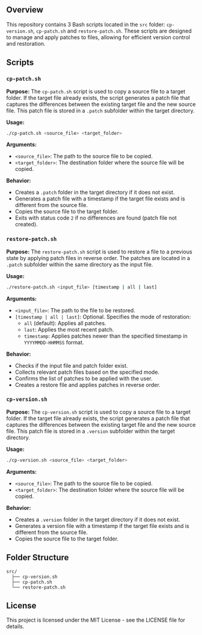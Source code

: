 ## Overview

This repository contains 3 Bash scripts located in the `src` folder: `cp-version.sh`, `cp-patch.sh` and `restore-patch.sh`. These scripts are designed to manage and apply patches to files, allowing for efficient version control and restoration. 

## Scripts

### `cp-patch.sh`

**Purpose:**
The `cp-patch.sh` script is used to copy a source file to a target folder. If the target file already exists, the script generates a patch file that captures the differences between the existing target file and the new source file. This patch file is stored in a `.patch` subfolder within the target directory.

**Usage:**
```bash
./cp-patch.sh <source_file> <target_folder>
```

**Arguments:**
- `<source_file>`: The path to the source file to be copied.
- `<target_folder>`: The destination folder where the source file will be copied.

**Behavior:**
- Creates a `.patch` folder in the target directory if it does not exist.
- Generates a patch file with a timestamp if the target file exists and is different from the source file.
- Copies the source file to the target folder.
- Exits with status code `2` if no differences are found (patch file not created).

### `restore-patch.sh`

**Purpose:**
The `restore-patch.sh` script is used to restore a file to a previous state by applying patch files in reverse order. The patches are located in a `.patch` subfolder within the same directory as the input file.

**Usage:**
```bash
./restore-patch.sh <input_file> [timestamp | all | last]
```

**Arguments:**
- `<input_file>`: The path to the file to be restored.
- `[timestamp | all | last]`: Optional. Specifies the mode of restoration:
  - `all` (default): Applies all patches.
  - `last`: Applies the most recent patch.
  - `timestamp`: Applies patches newer than the specified timestamp in `YYYYMMDD-HHMMSS` format.

**Behavior:**
- Checks if the input file and patch folder exist.
- Collects relevant patch files based on the specified mode.
- Confirms the list of patches to be applied with the user.
- Creates a restore file and applies patches in reverse order.

### `cp-version.sh`

**Purpose:**
The `cp-version.sh` script is used to copy a source file to a target folder. If the target file already exists, the script generates a patch file that captures the differences between the existing target file and the new source file. This patch file is stored in a `.version` subfolder within the target directory.

**Usage:**
```bash
./cp-version.sh <source_file> <target_folder>
```

**Arguments:**
- `<source_file>`: The path to the source file to be copied.
- `<target_folder>`: The destination folder where the source file will be copied.

**Behavior:**
- Creates a `.version` folder in the target directory if it does not exist.
- Generates a version file with a timestamp if the target file exists and is different from the source file.
- Copies the source file to the target folder.



## Folder Structure

```
src/
  ├── cp-version.sh
  ├── cp-patch.sh
  └── restore-patch.sh
```


## License

This project is licensed under the MIT License - see the LICENSE file for details.
